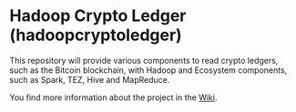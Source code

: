 # Hadoop Crypto Ledger (hadoopcryptoledger)
This repository will provide various components to read crypto ledgers, such as the Bitcoin blockchain, with Hadoop and Ecosystem components, such as Spark, TEZ, Hive and MapReduce. 

You find more information about the project in the [Wiki](https://github.com/ZuInnoTe/hadoopcryptoledger/wiki).
